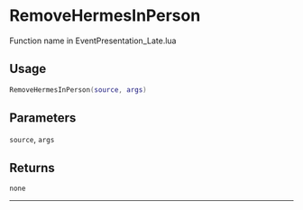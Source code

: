 # RemoveHermesInPerson
Function name in EventPresentation_Late.lua
## Usage
```lua
RemoveHermesInPerson(source, args)
```
## Parameters
`source`, `args`
## Returns
`none`

---